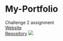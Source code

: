 # My-Portfolio
Challenge 2 assignment
<br />
[Website](https://alphacenturai001.github.io/My-Portfolio/)
<br />
[Repository](https://github.com/Alphacenturai001/My-Portfolio)
![](assets/images/alphacenturai001.github.io_My-Portfolio_)
